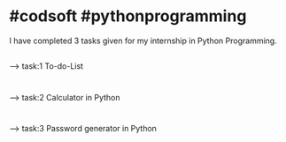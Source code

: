 # #codsoft #pythonprogramming
I have completed 3 tasks given for my internship in Python Programming.
##
--> task:1 To-do-List
#
--> task:2 Calculator in Python
#
--> task:3 Password generator in Python
